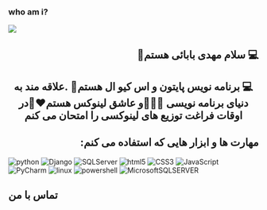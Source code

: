 ### who am i?

<img align=center src="https://github.com/MahdiBabaeiPro/MahdiBabaeiPro/assets/170164600/9ad64a5d-cd98-46fa-9b61-d661dd464c1e">

<h2 align=right dir=rtl>💻 سلام مهدی بابائی هستم👋 </h2>

<h2 align=center dir=rtl>💻 برنامه نویس پایتون و اس کیو ال هستم🐍 .علاقه مند به دنیای برنامه نویسی 👨🏻‍💻و عاشق لینوکس هستم❤️🐧در اوقات فراغت توزیع های لینوکسی را امتحان می کنم  </h2>

<h2 align=right>:مهارت ها و ابزار هایی که استفاده می کنم</h2>

![python](https://img.shields.io/badge/Python-14354C?style=for-the-badge&logo=python&logoColor=white)  ![Django](https://img.shields.io/badge/django-%23092E20.svg?style=for-the-badge&logo=django&logoColor=white)  ![SQLServer](https://img.shields.io/badge/Microsoft%20SQL%20Server-CC2927.svg?style=for-the-badge&logo=Microsoft-SQL-Server&logoColor=white)  ![html5](https://img.shields.io/badge/HTML5-E34F26?style=for-the-badge&logo=html5&logoColor=white)  ![CSS3](https://img.shields.io/badge/css3-%231572B6.svg?style=for-the-badge&logo=css3&logoColor=white)  ![JavaScript](https://img.shields.io/badge/javascript-%23323330.svg?style=for-the-badge&logo=javascript&logoColor=%23F7DF1E)  ![PyCharm](https://img.shields.io/badge/pycharm-143?style=for-the-badge&logo=pycharm&logoColor=black&color=black&labelColor=green)
  ![linux](https://img.shields.io/badge/Linux-FCC624?style=for-the-badge&logo=linux&logoColor=black)  ![powershell](https://img.shields.io/badge/Powershell-2CA5E0?style=for-the-badge&logo=powershell&logoColor=white)  ![MicrosoftSQLSERVER](https://img.shields.io/badge/Microsoft%20SQL%20Server-CC2927.svg?style=for-the-badge&logo=Microsoft-SQL-Server&logoColor=white)

<h2> تماس با من</h2>
